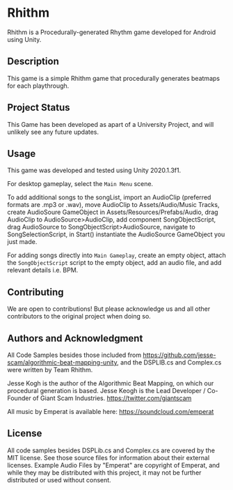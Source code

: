 # Rhithm
Rhithm is a Procedurally-generated Rhythm game developed for Android using Unity.

## Description
This game is a simple Rhithm game that procedurally generates beatmaps for each playthrough.

## Project Status
This Game has been developed as apart of a University Project, and will unlikely see any future updates. 

## Usage
This game was developed and tested using Unity 2020.1.3f1. 

For desktop gameplay, select the ```Main Menu``` scene.

To add additional songs to the songList, import an AudioClip (preferred formats are .mp3 or .wav), move AudioClip to Assets/Audio/Music Tracks, create AudioSoure GameObject in Assets/Resources/Prefabs/Audio,
drag AudioClip to AudioSource>AudioClip, add component SongObjectScript, drag AudioSource to SongObjectScript>AudioSource, navigate to SongSelectionScript, in Start() instantiate the AudioSource GameObject you just made. 

For adding songs directly into ```Main Gameplay```, create an empty object, attach the ```SongObjectScript``` script to the empty object, add an audio file, and add relevant details i.e. BPM. 

## Contributing

We are open to contributions! But please acknowledge us and all other contributors to the original project when doing so. 

## Authors and Acknowledgment

All Code Samples besides those included from https://github.com/jesse-scam/algorithmic-beat-mapping-unity, and the DSPLIB.cs and Complex.cs were written by Team Rhithm. 

Jesse Kogh is the author of the Algorithmic Beat Mapping, on which our procedural generation is based. 
Jesse Keogh is the Lead Developer / Co-Founder of Giant Scam Industries. https://twitter.com/giantscam

All music by Emperat is available here: https://soundcloud.com/emperat

## License

All code samples besides DSPLib.cs and Complex.cs are covered by the MIT license. See those source files for information about their external licenses.
Example Audio Files by "Emperat" are copyright of Emperat, and while they may be distributed with this project, it may not be further distributed or used without consent. 

